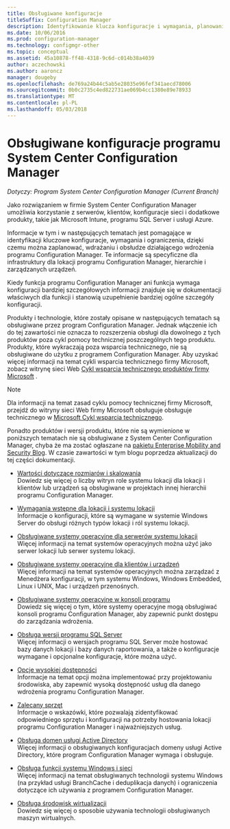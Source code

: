 ```yaml
---
title: Obsługiwane konfiguracje
titleSuffix: Configuration Manager
description: Identyfikowanie klucza konfiguracje i wymagania, planowanie, wdrażanie i obsługa funkcjonalności wdrażania programu System Center Configuration Manager.
ms.date: 10/06/2016
ms.prod: configuration-manager
ms.technology: configmgr-other
ms.topic: conceptual
ms.assetid: 45a10878-ff48-4318-9c6d-c014b38a4039
author: aczechowski
ms.author: aaroncz
manager: dougeby
ms.openlocfilehash: de769a24b44c5ab5e28035e96fef341aecd78006
ms.sourcegitcommit: 0b0c2735c4ed822731ae069b4cc1380e89e78933
ms.translationtype: MT
ms.contentlocale: pl-PL
ms.lasthandoff: 05/03/2018
---
```

# <a name="supported-configurations-for-system-center-configuration-manager"></a>Obsługiwane konfiguracje programu System Center Configuration Manager

*Dotyczy: Program System Center Configuration Manager (Current Branch)*

Jako rozwiązaniem w firmie System Center Configuration Manager umożliwia korzystanie z serwerów, klientów, konfiguracje sieci i dodatkowe produkty, takie jak Microsoft Intune, programu SQL Server i usługi Azure.

Informacje w tym i w następujących tematach jest pomagające w identyfikacji kluczowe konfiguracje, wymagania i ograniczenia, dzięki czemu można zaplanować, wdrażaniu i obsłudze działającego wdrożenia programu Configuration Manager.  Te informacje są specyficzne dla infrastruktury dla lokacji programu Configuration Manager, hierarchie i zarządzanych urządzeń.

Kiedy funkcja programu Configuration Manager ani funkcja wymaga konfiguracji bardziej szczegółowych informacji znajduje się w dokumentacji właściwych dla funkcji i stanowią uzupełnienie bardziej ogólne szczegóły konfiguracji.  

 Produkty i technologie, które zostały opisane w następujących tematach są obsługiwane przez program Configuration Manager. Jednak włączenie ich do tej zawartości nie oznacza to rozszerzenia obsługi dla dowolnego z tych produktów poza cykl pomocy technicznej poszczególnych tego produktu. Produkty, które wykraczają poza wsparcia technicznego, nie są obsługiwane do użytku z programem Configuration Manager. Aby uzyskać więcej informacji na temat cykli wsparcia technicznego firmy Microsoft, zobacz witrynę sieci Web [Cykl wsparcia technicznego produktów firmy Microsoft](http://go.microsoft.com/fwlink/p/?LinkId=208270) .  

> [!NOTE]  
>  Dla informacji na temat zasad cyklu pomocy technicznej firmy Microsoft, przejdź do witryny sieci Web firmy Microsoft obsługuje obsługuje technicznego w [Microsoft Cykl wsparcia technicznego](http://go.microsoft.com/fwlink/p/?LinkId=31976).  

 Ponadto produktów i wersji produktu, które nie są wymienione w poniższych tematach nie są obsługiwane z System Center Configuration Manager, chyba że ma zostać ogłaszane na [pakietu Enterprise Mobility and Security Blog](https://blogs.technet.microsoft.com/enterprisemobility/).  W czasie zawartości w tym blogu poprzedza aktualizacji do tej części dokumentacji.


-  [Wartości dotyczące rozmiarów i skalowania](../../../core/plan-design/configs/size-and-scale-numbers.md)  
Dowiedz się więcej o liczby witryn role systemu lokacji dla lokacji i klientów lub urządzeń są obsługiwane w projektach innej hierarchii programu Configuration Manager.

-  [Wymagania wstępne dla lokacji i systemu lokacji](../../../core/plan-design/configs/site-and-site-system-prerequisites.md)  
Informacje o konfiguracji, które są wymagane w systemie Windows Server do obsługi różnych typów lokacji i ról systemu lokacji.

-  [Obsługiwane systemy operacyjne dla serwerów systemu lokacji](../../../core/plan-design/configs/supported-operating-systems-for-site-system-servers.md)  
Więcej informacji na temat systemów operacyjnych można użyć jako serwer lokacji lub serwer systemu lokacji.

-  [Obsługiwane systemy operacyjne dla klientów i urządzeń](../../../core/plan-design/configs/supported-operating-systems-for-clients-and-devices.md)  
Więcej informacji na temat systemów operacyjnych można zarządzać z Menedżera konfiguracji, w tym systemu Windows, Windows Embedded, Linux i UNIX, Mac i urządzeń przenośnych.

-  [Obsługiwane systemy operacyjne w konsoli programu](../../../core/plan-design/configs/supported-operating-systems-consoles.md)  
Dowiedz się więcej o tym, które systemy operacyjne mogą obsługiwać konsoli programu Configuration Manager, aby zapewnić punkt dostępu do zarządzania wdrożenia.  

-  [Obsługa wersji programu SQL Server](../../../core/plan-design/configs/support-for-sql-server-versions.md)  
Więcej informacji o wersjach programu SQL Server może hostować bazy danych lokacji i bazy danych raportowania, a także o konfiguracje wymagane i opcjonalne konfiguracje, które można użyć.

-  [Opcje wysokiej dostępności](../../../protect/understand/high-availability-options.md)  
Informacje na temat opcji można implementować przy projektowaniu środowiska, aby zapewnić wysoką dostępność usług dla danego wdrożenia programu Configuration Manager.

-  [Zalecany sprzęt](../../../core/plan-design/configs/recommended-hardware.md)  
Informacje o wskazówki, które pozwalają zidentyfikować odpowiedniego sprzętu i konfiguracji na potrzeby hostowania lokacji programu Configuration Manager i najważniejszych usług.

-  [Obsługa domen usługi Active Directory](../../../core/plan-design/configs/support-for-active-directory-domains.md)  
Więcej informacji o obsługiwanych konfiguracjach domeny usługi Active Directory, które program Configuration Manager wymaga i obsługuje.

-  [Obsługa funkcji systemu Windows i sieci](../../../core/plan-design/configs/support-for-windows-features-and-networks.md)  
Więcej informacji na temat obsługiwanych technologii systemu Windows (na przykład usługi BranchCache i deduplikacja danych) i ograniczenia dotyczące ich używania z programem Configuration Manager.

-  [Obsługa środowisk wirtualizacji](../../../core/plan-design/configs/support-for-virtualization-environments.md)  
Dowiedz się więcej o sposobie używania technologii obsługiwanych maszyn wirtualnych.
